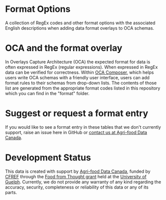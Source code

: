 # Format Options
A collection of RegEx codes and other format options with the associated English descriptions when adding data format overlays to OCA schemas.

# OCA and the format overlay

In Overlays Capture Architecture (OCA) the expected format for data is often expressed in RegEx (regular expressions). When expressed in RegEx data can be verified for correctness. Within [OCA Composer](https://www.semanticengine.org), which helps users write OCA schemas with a friendly user interface, users can add format rules to their schemas from drop-down lists. The contents of those list are generated from the appropriate format codes listed in this repository which you can find in the "format" folder.

# Suggest or request a format entry

If you would like to see a format entry in these tables that we don't currently support, raise an issue here in GitHub or [contact us at Agri-food Data Canada](https://agrifooddatacanada.ca/contact-us/).

# Development Status

This data is created with support by [Agri-food Data Canada](https://agrifooddatacanada.ca/), funded by [CFREF](https://www.cfref-apogee.gc.ca/) through the [Food from Thought grant](https://foodfromthought.ca/) held at the [University of Guelph](https://www.uoguelph.ca/). Currently, we do not provide any warranty of any kind regarding the accuracy, security, completeness or reliability of this data or any of its parts.
